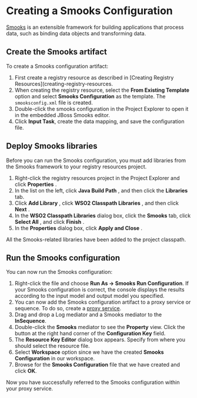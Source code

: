 # Creating a Smooks Configuration

[Smooks](http://www.smooks.org/) is an extensible framework for building applications that process data, such as binding data objects and transforming data. 

## Create the Smooks artifact

To create a Smooks configuration artifact:

1.  First create a registry resource as described in [Creating Registry Resources](creating-registry-resources. 
2.  When creating the registry resource, select the **From Existing Template** option and select **Smooks Configuration** as the template. The `smooksconfig.xml` file is created. 
3.  Double-click the smooks configuration in the Project Explorer to open it in the embedded JBoss Smooks editor.  
4.  Click **Input Task**, create the data mapping, and save the configuration file.

## Deploy Smooks libraries

Before you can run the Smooks configuration, you must add libraries from the Smooks framework to your registry resources project.

1.  Right-click the registry resources project in the Project Explorer
    and click **Properties** .
2.  In the list on the left, click **Java Build Path** , and then click
    the **Libraries** tab.  
3.  Click **Add Library** , click **WSO2 Classpath Libraries** , and
    then click **Next** .
4.  In the **WSO2 Classpath Libraries** dialog box, click the **Smooks**
    tab, click **Select All** , and click **Finish** .
5.  In the **Properties** dialog box, click **Apply and Close** .

All the Smooks-related libraries have been added to the project classpath. 

## Run the Smooks configuration

You can now run the Smooks configuration:

1. Right-click the file and choose **Run As -> Smooks Run Configuration**. If your Smooks configuration is correct, the console displays the results according to the input model and output model you specified.
2.  You can now add the Smooks configuration artifact to a proxy service or sequence. To do so, create a [proxy service]({{base_path}}/integrate/develop/creating-artifacts/creating-a-proxy-service). 
3.  Drag and drop a Log mediator and a Smooks mediator to the **InSequence**. 
4.  Double-click the **Smooks** mediator to see the **Property** view. Click the button at the right hand corner of the
**Configuration Key** field.
5.  The **Resource Key Editor** dialog box appears. Specify from where you
should select the resource file.
6.  Select **Workspace** option since we have the created **Smooks
Configuration** in our workspace. 
7.  Browse for the **Smooks Configuration** file that we have created and click **OK**.

Now you have successfully referred to the Smooks configuration within your proxy service.